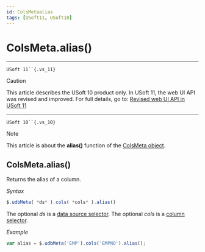 ```yaml
---
id: ColsMetaalias
tags: [USoft11, USoft10]
---
```

# ColsMeta.alias()



----

`USoft 11``{.vs_11}`

> [!CAUTION]
> This article describes the USoft 10 product only.
> In USoft 11, the web UI API was revised and improved. For full details, go to:
> [Revised web UI API in USoft 11](/docs/Web_and_app_UIs/UDB_udb/Revised_web_UI_API_in_USoft_11.md)

----

`USoft 10``{.vs_10}`

> [!NOTE]
> This article is about the **alias()** function of the [ColsMeta object](/docs/Web_and_app_UIs/UDB_ColsMeta).

## **ColsMeta.alias()**

Returns the alias of a column.

*Syntax*

```js
$.udbMeta( *ds* ).cols( *cols* ).alias()
```

The optional *ds* is a [data source selector](/docs/Web_and_app_UIs/UDB_DataSourceMetaContainer/UDB_DataSourceMetaContainer_object.md). The optional *cols* is a [column selector](/docs/Web_and_app_UIs/UDB_ColsMeta/UDB_ColsMeta_object.md).

*Example*

```js
var alias = $.udbMeta('EMP').cols('EMPNO').alias();
```

 
